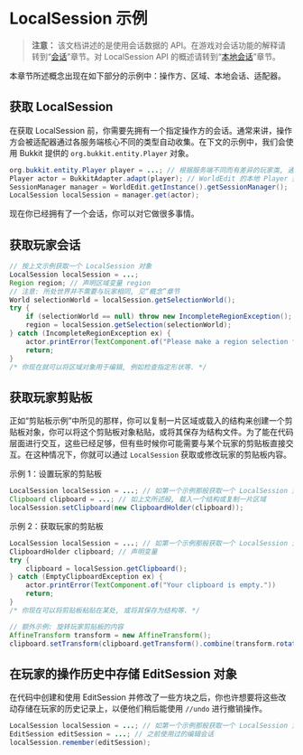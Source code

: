 # LocalSession 示例
> **注意：**
> 该文档讲述的是使用会话数据的 API。在游戏对会话功能的解释请转到“[会话](usage.general.sessions.md)”章节。对 LocalSession API 的概述请转到“[本地会话](developer-api.api-concepts.local-sessions.md)”章节。

本章节所述概念出现在如下部分的示例中：操作方、区域、本地会话、适配器。

## 获取 LocalSession

在获取 LocalSession 前，你需要先拥有一个指定操作方的会话。通常来讲，操作方会被适配器通过各服务端核心不同的类型自动收集。在下文的示例中，我们会使用 Bukkit 提供的 `org.bukkit.entity.Player` 对象。
```Java
org.bukkit.entity.Player player = ...; // 根据服务端不同而有差异的玩家类, 通常会从命令、事件等内容中被收集.
Player actor = BukkitAdapter.adapt(player); // WorldEdit 的本地 Player 类, 继承了 Actor
SessionManager manager = WorldEdit.getInstance().getSessionManager();
LocalSession localSession = manager.get(actor);
```
现在你已经拥有了一个会话，你可以对它做很多事情。

## 获取玩家会话
```Java
// 按上文示例获取一个 LocalSession 对象
LocalSession localSession = ...;
Region region; // 声明区域变量 region
// 注意: 所处世界并不需要与玩家相同, 见“概念”章节
World selectionWorld = localSession.getSelectionWorld();
try {
    if (selectionWorld == null) throw new IncompleteRegionException();
    region = localSession.getSelection(selectionWorld);
} catch (IncompleteRegionException ex) {
    actor.printError(TextComponent.of("Please make a region selection first."));
    return;
}
/* 你现在就可以将区域对象用于编辑, 例如检查指定形状等. */
```

## 获取玩家剪贴板

正如“剪贴板示例”中所见的那样，你可以复制一片区域或载入的结构来创建一个剪贴板对象，你可以将这个剪贴板对象粘贴，或将其保存为结构文件。为了能在代码层面进行交互，这些已经足够，但有些时候你可能需要与某个玩家的剪贴板直接交互。在这种情况下，你就可以通过 `LocalSession` 获取或修改玩家的剪贴板内容。

示例 1：设置玩家的剪贴板
```Java
LocalSession localSession = ...; // 如第一个示例那般获取一个 LocalSession 对象
Clipboard clipboard = ...; // 如上文所述般, 载入一个结构或复制一片区域
localSession.setClipboard(new ClipboardHolder(clipboard));
```

示例 2：获取玩家的剪贴板
```Java
LocalSession localSession = ...; // 如第一个示例那般获取一个 LocalSession 对象
ClipboardHolder clipboard; // 声明变量
try {
    clipboard = localSession.getClipboard();
} catch (EmptyClipboardException ex) {
    actor.printError(TextComponent.of("Your clipboard is empty."))
    return;
}
/* 你现在可以将剪贴板粘贴在某处, 或将其保存为结构等. */

// 额外示例: 旋转玩家剪贴板的内容
AffineTransform transform = new AffineTransform();
clipboard.setTransform(clipboard.getTransform().combine(transform.rotateY(90)));
```

## 在玩家的操作历史中存储 EditSession 对象

在代码中创建和使用 EditSession 并修改了一些方块之后，你也许想要将这些改动存储在玩家的历史记录上，以便他们稍后能使用 `//undo` 进行撤销操作。
```Java
LocalSession localSession = ...; // 如第一个示例那般获取一个 LocalSession 对象
EditSession editSession = ...; // 之前使用过的编辑会话
localSession.remember(editSession);
```